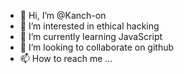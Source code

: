 - 👋 Hi, I’m @Kanch-on
- 👀 I’m interested in ethical hacking
- 🌱 I’m currently learning JavaScript 
- 💞️ I’m looking to collaborate on github
- 📫 How to reach me ...

<!---
Kanch-on/Kanch-on is a ✨ special ✨ repository because its `README.md` (this file) appears on your GitHub profile.
You can click the Preview link to take a look at your changes.
--->
